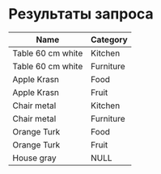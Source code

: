 # Результаты запроса

| Name  | Category |
| ------------- | ------------- |
| Table 60 cm white	| Kitchen |
| Table 60 cm white	| Furniture |
| Apple Krasn	| Food |
| Apple Krasn	| Fruit |
| Chair metal	| Kitchen |
| Chair metal	| Furniture |
| Orange Turk	| Food |
| Orange Turk	| Fruit |
| House gray	| NULL |
